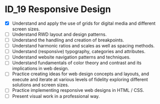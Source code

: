 # ID_19 Responsive Design

-   [x] Understand and apply the use of grids for digital media and different screen sizes.
-   [ ] Understand RWD layout and design patterns.
-   [ ] Understand the handling and creation of breakpoints.
-   [ ] Understand harmonic ratios and scales as well as spacing methods.
-   [ ] Understand (responsive) typography, categories and attributes.
-   [ ] Understand website navigation patterns and techniques.
-   [ ] Understand fundamentals of color theory and contrast and its implications in web design.
-   [ ] Practice creating ideas for web design concepts and layouts, and execute and iterate at various levels of fidelity exploring different solutions and screen sizes.
-   [ ] Practice implementing responsive web designs in HTML / CSS.
-   [ ] Present visual work in a professional way.
